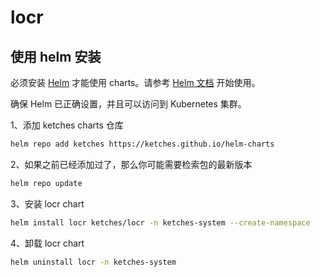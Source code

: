 # locr

## 使用 helm 安装

必须安装 [Helm](https://helm.sh) 才能使用 charts。请参考 [Helm 文档](https://helm.sh/docs) 开始使用。

确保 Helm 已正确设置，并且可以访问到 Kubernetes 集群。

1、添加 ketches charts 仓库

```bash
helm repo add ketches https://ketches.github.io/helm-charts
```

2、如果之前已经添加过了，那么你可能需要检索包的最新版本

```bash
helm repo update
```

3、安装 locr chart

```bash
helm install locr ketches/locr -n ketches-system --create-namespace
```

4、卸载 locr chart

```bash
helm uninstall locr -n ketches-system
```
